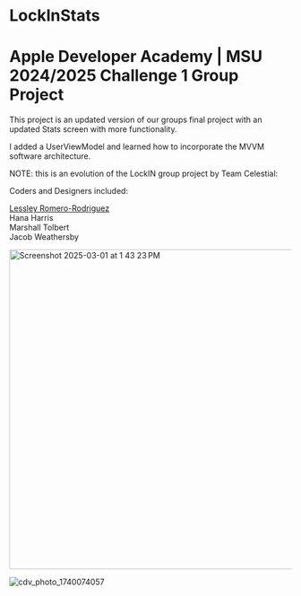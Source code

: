 # LockInStats
<h1>Apple Developer Academy | MSU 2024/2025 Challenge 1 Group Project</h1>

This project is an updated version of our groups final project with an updated Stats screen with more functionality.

I added a UserViewModel and learned how to incorporate the MVVM software architecture.

NOTE: this is an evolution of the LockIN group project by Team Celestial:

Coders and Designers included:

<a href="https://github.com/Lessley2830">Lessley Romero-Rodriguez </a>
<br>
Hana Harris <br>
Marshall Tolbert <br>
Jacob Weathersby <br>


<img width="570" alt="Screenshot 2025-03-01 at 1 43 23 PM" src="https://github.com/user-attachments/assets/a7619df4-d418-47b3-8b2e-23a2900c8e0e" />

![cdv_photo_1740074057](https://github.com/user-attachments/assets/fb14607a-0021-477a-9793-98732bfd5e93)
